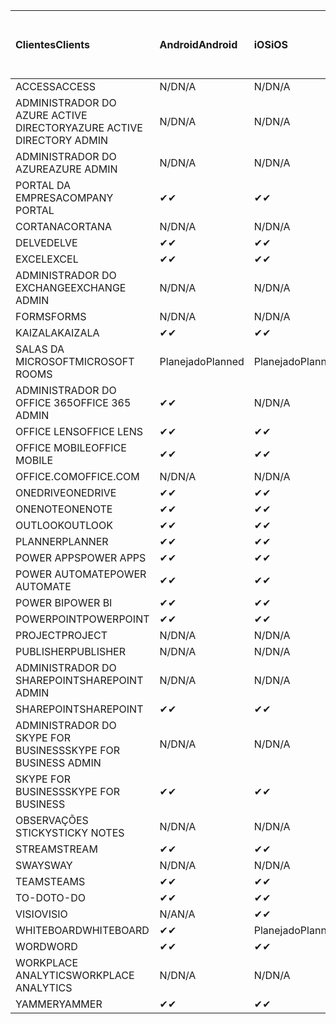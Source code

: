 <!-- This file is generated automatically. Changes made to this file will be overwritten.-->
|<span data-ttu-id="cb243-101">Clientes</span><span class="sxs-lookup"><span data-stu-id="cb243-101">Clients</span></span>|<span data-ttu-id="cb243-102">Android</span><span class="sxs-lookup"><span data-stu-id="cb243-102">Android</span></span>|<span data-ttu-id="cb243-103">iOS</span><span class="sxs-lookup"><span data-stu-id="cb243-103">iOS</span></span>|<span data-ttu-id="cb243-104">Mac</span><span class="sxs-lookup"><span data-stu-id="cb243-104">Mac</span></span>|<span data-ttu-id="cb243-105">Windows 10</span><span class="sxs-lookup"><span data-stu-id="cb243-105">Windows 10</span></span><br><span data-ttu-id="cb243-106">Desktop</span><span class="sxs-lookup"><span data-stu-id="cb243-106">Desktop</span></span>|<span data-ttu-id="cb243-107">Windows 10</span><span class="sxs-lookup"><span data-stu-id="cb243-107">Windows 10</span></span><br><span data-ttu-id="cb243-108">Aplicativos modernos</span><span class="sxs-lookup"><span data-stu-id="cb243-108">Modern Apps</span></span>|
|:-|:-|:-|:-|:-|:-|
|<span data-ttu-id="cb243-109">ACCESS</span><span class="sxs-lookup"><span data-stu-id="cb243-109">ACCESS</span></span>|<span data-ttu-id="cb243-110">N/D</span><span class="sxs-lookup"><span data-stu-id="cb243-110">N/A</span></span>|<span data-ttu-id="cb243-111">N/D</span><span class="sxs-lookup"><span data-stu-id="cb243-111">N/A</span></span>|<span data-ttu-id="cb243-112">N/D</span><span class="sxs-lookup"><span data-stu-id="cb243-112">N/A</span></span>|<span data-ttu-id="cb243-113">✔</span><span class="sxs-lookup"><span data-stu-id="cb243-113">✔</span></span>|<span data-ttu-id="cb243-114">N/A</span><span class="sxs-lookup"><span data-stu-id="cb243-114">N/A</span></span>|
|<span data-ttu-id="cb243-115">ADMINISTRADOR DO AZURE ACTIVE DIRECTORY</span><span class="sxs-lookup"><span data-stu-id="cb243-115">AZURE ACTIVE DIRECTORY ADMIN</span></span>|<span data-ttu-id="cb243-116">N/D</span><span class="sxs-lookup"><span data-stu-id="cb243-116">N/A</span></span>|<span data-ttu-id="cb243-117">N/D</span><span class="sxs-lookup"><span data-stu-id="cb243-117">N/A</span></span>|<span data-ttu-id="cb243-118">N/D</span><span class="sxs-lookup"><span data-stu-id="cb243-118">N/A</span></span>|<span data-ttu-id="cb243-119">✔</span><span class="sxs-lookup"><span data-stu-id="cb243-119">✔</span></span>|<span data-ttu-id="cb243-120">N/A</span><span class="sxs-lookup"><span data-stu-id="cb243-120">N/A</span></span>|
|<span data-ttu-id="cb243-121">ADMINISTRADOR DO AZURE</span><span class="sxs-lookup"><span data-stu-id="cb243-121">AZURE ADMIN</span></span>|<span data-ttu-id="cb243-122">N/D</span><span class="sxs-lookup"><span data-stu-id="cb243-122">N/A</span></span>|<span data-ttu-id="cb243-123">N/D</span><span class="sxs-lookup"><span data-stu-id="cb243-123">N/A</span></span>|<span data-ttu-id="cb243-124">N/D</span><span class="sxs-lookup"><span data-stu-id="cb243-124">N/A</span></span>|<span data-ttu-id="cb243-125">N/D</span><span class="sxs-lookup"><span data-stu-id="cb243-125">N/A</span></span>|<span data-ttu-id="cb243-126">N/D</span><span class="sxs-lookup"><span data-stu-id="cb243-126">N/A</span></span>|
|<span data-ttu-id="cb243-127">PORTAL DA EMPRESA</span><span class="sxs-lookup"><span data-stu-id="cb243-127">COMPANY PORTAL</span></span>|<span data-ttu-id="cb243-128">✔</span><span class="sxs-lookup"><span data-stu-id="cb243-128">✔</span></span>|<span data-ttu-id="cb243-129">✔</span><span class="sxs-lookup"><span data-stu-id="cb243-129">✔</span></span>|<span data-ttu-id="cb243-130">✔</span><span class="sxs-lookup"><span data-stu-id="cb243-130">✔</span></span>|<span data-ttu-id="cb243-131">N/A</span><span class="sxs-lookup"><span data-stu-id="cb243-131">N/A</span></span>|<span data-ttu-id="cb243-132">✔</span><span class="sxs-lookup"><span data-stu-id="cb243-132">✔</span></span>|
|<span data-ttu-id="cb243-133">CORTANA</span><span class="sxs-lookup"><span data-stu-id="cb243-133">CORTANA</span></span>|<span data-ttu-id="cb243-134">N/D</span><span class="sxs-lookup"><span data-stu-id="cb243-134">N/A</span></span>|<span data-ttu-id="cb243-135">N/D</span><span class="sxs-lookup"><span data-stu-id="cb243-135">N/A</span></span>|<span data-ttu-id="cb243-136">N/D</span><span class="sxs-lookup"><span data-stu-id="cb243-136">N/A</span></span>|<span data-ttu-id="cb243-137">N/D</span><span class="sxs-lookup"><span data-stu-id="cb243-137">N/A</span></span>|<span data-ttu-id="cb243-138">✔</span><span class="sxs-lookup"><span data-stu-id="cb243-138">✔</span></span>|
|<span data-ttu-id="cb243-139">DELVE</span><span class="sxs-lookup"><span data-stu-id="cb243-139">DELVE</span></span>|<span data-ttu-id="cb243-140">✔</span><span class="sxs-lookup"><span data-stu-id="cb243-140">✔</span></span>|<span data-ttu-id="cb243-141">✔</span><span class="sxs-lookup"><span data-stu-id="cb243-141">✔</span></span>|<span data-ttu-id="cb243-142">N/D</span><span class="sxs-lookup"><span data-stu-id="cb243-142">N/A</span></span>|<span data-ttu-id="cb243-143">N/D</span><span class="sxs-lookup"><span data-stu-id="cb243-143">N/A</span></span>|<span data-ttu-id="cb243-144">N/D</span><span class="sxs-lookup"><span data-stu-id="cb243-144">N/A</span></span>|
|<span data-ttu-id="cb243-145">EXCEL</span><span class="sxs-lookup"><span data-stu-id="cb243-145">EXCEL</span></span>|<span data-ttu-id="cb243-146">✔</span><span class="sxs-lookup"><span data-stu-id="cb243-146">✔</span></span>|<span data-ttu-id="cb243-147">✔</span><span class="sxs-lookup"><span data-stu-id="cb243-147">✔</span></span>|<span data-ttu-id="cb243-148">✔</span><span class="sxs-lookup"><span data-stu-id="cb243-148">✔</span></span>|<span data-ttu-id="cb243-149">✔</span><span class="sxs-lookup"><span data-stu-id="cb243-149">✔</span></span>|<span data-ttu-id="cb243-150">✔</span><span class="sxs-lookup"><span data-stu-id="cb243-150">✔</span></span>|
|<span data-ttu-id="cb243-151">ADMINISTRADOR DO EXCHANGE</span><span class="sxs-lookup"><span data-stu-id="cb243-151">EXCHANGE ADMIN</span></span>|<span data-ttu-id="cb243-152">N/D</span><span class="sxs-lookup"><span data-stu-id="cb243-152">N/A</span></span>|<span data-ttu-id="cb243-153">N/D</span><span class="sxs-lookup"><span data-stu-id="cb243-153">N/A</span></span>|<span data-ttu-id="cb243-154">N/D</span><span class="sxs-lookup"><span data-stu-id="cb243-154">N/A</span></span>|<span data-ttu-id="cb243-155">✔</span><span class="sxs-lookup"><span data-stu-id="cb243-155">✔</span></span>|<span data-ttu-id="cb243-156">N/A</span><span class="sxs-lookup"><span data-stu-id="cb243-156">N/A</span></span>|
|<span data-ttu-id="cb243-157">FORMS</span><span class="sxs-lookup"><span data-stu-id="cb243-157">FORMS</span></span>|<span data-ttu-id="cb243-158">N/D</span><span class="sxs-lookup"><span data-stu-id="cb243-158">N/A</span></span>|<span data-ttu-id="cb243-159">N/D</span><span class="sxs-lookup"><span data-stu-id="cb243-159">N/A</span></span>|<span data-ttu-id="cb243-160">N/D</span><span class="sxs-lookup"><span data-stu-id="cb243-160">N/A</span></span>|<span data-ttu-id="cb243-161">N/D</span><span class="sxs-lookup"><span data-stu-id="cb243-161">N/A</span></span>|<span data-ttu-id="cb243-162">N/D</span><span class="sxs-lookup"><span data-stu-id="cb243-162">N/A</span></span>|
|<span data-ttu-id="cb243-163">KAIZALA</span><span class="sxs-lookup"><span data-stu-id="cb243-163">KAIZALA</span></span>|<span data-ttu-id="cb243-164">✔</span><span class="sxs-lookup"><span data-stu-id="cb243-164">✔</span></span>|<span data-ttu-id="cb243-165">✔</span><span class="sxs-lookup"><span data-stu-id="cb243-165">✔</span></span>|<span data-ttu-id="cb243-166">N/D</span><span class="sxs-lookup"><span data-stu-id="cb243-166">N/A</span></span>|<span data-ttu-id="cb243-167">N/D</span><span class="sxs-lookup"><span data-stu-id="cb243-167">N/A</span></span>|<span data-ttu-id="cb243-168">N/D</span><span class="sxs-lookup"><span data-stu-id="cb243-168">N/A</span></span>|
|<span data-ttu-id="cb243-169">SALAS DA MICROSOFT</span><span class="sxs-lookup"><span data-stu-id="cb243-169">MICROSOFT ROOMS</span></span>|<span data-ttu-id="cb243-170">Planejado</span><span class="sxs-lookup"><span data-stu-id="cb243-170">Planned</span></span>|<span data-ttu-id="cb243-171">Planejado</span><span class="sxs-lookup"><span data-stu-id="cb243-171">Planned</span></span>|<span data-ttu-id="cb243-172">N/D</span><span class="sxs-lookup"><span data-stu-id="cb243-172">N/A</span></span>|<span data-ttu-id="cb243-173">N/D</span><span class="sxs-lookup"><span data-stu-id="cb243-173">N/A</span></span>|<span data-ttu-id="cb243-174">N/D</span><span class="sxs-lookup"><span data-stu-id="cb243-174">N/A</span></span>|
|<span data-ttu-id="cb243-175">ADMINISTRADOR DO OFFICE 365</span><span class="sxs-lookup"><span data-stu-id="cb243-175">OFFICE 365 ADMIN</span></span>|<span data-ttu-id="cb243-176">✔</span><span class="sxs-lookup"><span data-stu-id="cb243-176">✔</span></span>|<span data-ttu-id="cb243-177">N/D</span><span class="sxs-lookup"><span data-stu-id="cb243-177">N/A</span></span>|<span data-ttu-id="cb243-178">N/D</span><span class="sxs-lookup"><span data-stu-id="cb243-178">N/A</span></span>|<span data-ttu-id="cb243-179">N/D</span><span class="sxs-lookup"><span data-stu-id="cb243-179">N/A</span></span>|<span data-ttu-id="cb243-180">N/D</span><span class="sxs-lookup"><span data-stu-id="cb243-180">N/A</span></span>|
|<span data-ttu-id="cb243-181">OFFICE LENS</span><span class="sxs-lookup"><span data-stu-id="cb243-181">OFFICE LENS</span></span>|<span data-ttu-id="cb243-182">✔</span><span class="sxs-lookup"><span data-stu-id="cb243-182">✔</span></span>|<span data-ttu-id="cb243-183">✔</span><span class="sxs-lookup"><span data-stu-id="cb243-183">✔</span></span>|<span data-ttu-id="cb243-184">N/D</span><span class="sxs-lookup"><span data-stu-id="cb243-184">N/A</span></span>|<span data-ttu-id="cb243-185">N/D</span><span class="sxs-lookup"><span data-stu-id="cb243-185">N/A</span></span>|<span data-ttu-id="cb243-186">✔</span><span class="sxs-lookup"><span data-stu-id="cb243-186">✔</span></span>|
|<span data-ttu-id="cb243-187">OFFICE MOBILE</span><span class="sxs-lookup"><span data-stu-id="cb243-187">OFFICE MOBILE</span></span>|<span data-ttu-id="cb243-188">✔</span><span class="sxs-lookup"><span data-stu-id="cb243-188">✔</span></span>|<span data-ttu-id="cb243-189">✔</span><span class="sxs-lookup"><span data-stu-id="cb243-189">✔</span></span>|<span data-ttu-id="cb243-190">N/D</span><span class="sxs-lookup"><span data-stu-id="cb243-190">N/A</span></span>|<span data-ttu-id="cb243-191">N/D</span><span class="sxs-lookup"><span data-stu-id="cb243-191">N/A</span></span>|<span data-ttu-id="cb243-192">N/D</span><span class="sxs-lookup"><span data-stu-id="cb243-192">N/A</span></span>|
|<span data-ttu-id="cb243-193">OFFICE.COM</span><span class="sxs-lookup"><span data-stu-id="cb243-193">OFFICE.COM</span></span>|<span data-ttu-id="cb243-194">N/D</span><span class="sxs-lookup"><span data-stu-id="cb243-194">N/A</span></span>|<span data-ttu-id="cb243-195">N/D</span><span class="sxs-lookup"><span data-stu-id="cb243-195">N/A</span></span>|<span data-ttu-id="cb243-196">N/D</span><span class="sxs-lookup"><span data-stu-id="cb243-196">N/A</span></span>|<span data-ttu-id="cb243-197">N/D</span><span class="sxs-lookup"><span data-stu-id="cb243-197">N/A</span></span>|<span data-ttu-id="cb243-198">✔</span><span class="sxs-lookup"><span data-stu-id="cb243-198">✔</span></span>|
|<span data-ttu-id="cb243-199">ONEDRIVE</span><span class="sxs-lookup"><span data-stu-id="cb243-199">ONEDRIVE</span></span>|<span data-ttu-id="cb243-200">✔</span><span class="sxs-lookup"><span data-stu-id="cb243-200">✔</span></span>|<span data-ttu-id="cb243-201">✔</span><span class="sxs-lookup"><span data-stu-id="cb243-201">✔</span></span>|<span data-ttu-id="cb243-202">✔</span><span class="sxs-lookup"><span data-stu-id="cb243-202">✔</span></span>|<span data-ttu-id="cb243-203">✔</span><span class="sxs-lookup"><span data-stu-id="cb243-203">✔</span></span>|<span data-ttu-id="cb243-204">✔</span><span class="sxs-lookup"><span data-stu-id="cb243-204">✔</span></span>|
|<span data-ttu-id="cb243-205">ONENOTE</span><span class="sxs-lookup"><span data-stu-id="cb243-205">ONENOTE</span></span>|<span data-ttu-id="cb243-206">✔</span><span class="sxs-lookup"><span data-stu-id="cb243-206">✔</span></span>|<span data-ttu-id="cb243-207">✔</span><span class="sxs-lookup"><span data-stu-id="cb243-207">✔</span></span>|<span data-ttu-id="cb243-208">✔</span><span class="sxs-lookup"><span data-stu-id="cb243-208">✔</span></span>|<span data-ttu-id="cb243-209">✔</span><span class="sxs-lookup"><span data-stu-id="cb243-209">✔</span></span>|<span data-ttu-id="cb243-210">✔</span><span class="sxs-lookup"><span data-stu-id="cb243-210">✔</span></span>|
|<span data-ttu-id="cb243-211">OUTLOOK</span><span class="sxs-lookup"><span data-stu-id="cb243-211">OUTLOOK</span></span>|<span data-ttu-id="cb243-212">✔</span><span class="sxs-lookup"><span data-stu-id="cb243-212">✔</span></span>|<span data-ttu-id="cb243-213">✔</span><span class="sxs-lookup"><span data-stu-id="cb243-213">✔</span></span>|<span data-ttu-id="cb243-214">✔</span><span class="sxs-lookup"><span data-stu-id="cb243-214">✔</span></span>|<span data-ttu-id="cb243-215">✔</span><span class="sxs-lookup"><span data-stu-id="cb243-215">✔</span></span>|<span data-ttu-id="cb243-216">✔</span><span class="sxs-lookup"><span data-stu-id="cb243-216">✔</span></span>|
|<span data-ttu-id="cb243-217">PLANNER</span><span class="sxs-lookup"><span data-stu-id="cb243-217">PLANNER</span></span>|<span data-ttu-id="cb243-218">✔</span><span class="sxs-lookup"><span data-stu-id="cb243-218">✔</span></span>|<span data-ttu-id="cb243-219">✔</span><span class="sxs-lookup"><span data-stu-id="cb243-219">✔</span></span>|<span data-ttu-id="cb243-220">N/D</span><span class="sxs-lookup"><span data-stu-id="cb243-220">N/A</span></span>|<span data-ttu-id="cb243-221">N/D</span><span class="sxs-lookup"><span data-stu-id="cb243-221">N/A</span></span>|<span data-ttu-id="cb243-222">N/D</span><span class="sxs-lookup"><span data-stu-id="cb243-222">N/A</span></span>|
|<span data-ttu-id="cb243-223">POWER APPS</span><span class="sxs-lookup"><span data-stu-id="cb243-223">POWER APPS</span></span>|<span data-ttu-id="cb243-224">✔</span><span class="sxs-lookup"><span data-stu-id="cb243-224">✔</span></span>|<span data-ttu-id="cb243-225">✔</span><span class="sxs-lookup"><span data-stu-id="cb243-225">✔</span></span>|<span data-ttu-id="cb243-226">N/D</span><span class="sxs-lookup"><span data-stu-id="cb243-226">N/A</span></span>|<span data-ttu-id="cb243-227">N/D</span><span class="sxs-lookup"><span data-stu-id="cb243-227">N/A</span></span>|<span data-ttu-id="cb243-228">✔</span><span class="sxs-lookup"><span data-stu-id="cb243-228">✔</span></span>|
|<span data-ttu-id="cb243-229">POWER AUTOMATE</span><span class="sxs-lookup"><span data-stu-id="cb243-229">POWER AUTOMATE</span></span>|<span data-ttu-id="cb243-230">✔</span><span class="sxs-lookup"><span data-stu-id="cb243-230">✔</span></span>|<span data-ttu-id="cb243-231">✔</span><span class="sxs-lookup"><span data-stu-id="cb243-231">✔</span></span>|<span data-ttu-id="cb243-232">N/D</span><span class="sxs-lookup"><span data-stu-id="cb243-232">N/A</span></span>|<span data-ttu-id="cb243-233">N/D</span><span class="sxs-lookup"><span data-stu-id="cb243-233">N/A</span></span>|<span data-ttu-id="cb243-234">N/D</span><span class="sxs-lookup"><span data-stu-id="cb243-234">N/A</span></span>|
|<span data-ttu-id="cb243-235">POWER BI</span><span class="sxs-lookup"><span data-stu-id="cb243-235">POWER BI</span></span>|<span data-ttu-id="cb243-236">✔</span><span class="sxs-lookup"><span data-stu-id="cb243-236">✔</span></span>|<span data-ttu-id="cb243-237">✔</span><span class="sxs-lookup"><span data-stu-id="cb243-237">✔</span></span>|<span data-ttu-id="cb243-238">N/A</span><span class="sxs-lookup"><span data-stu-id="cb243-238">N/A</span></span>|<span data-ttu-id="cb243-239">✔</span><span class="sxs-lookup"><span data-stu-id="cb243-239">✔</span></span>|<span data-ttu-id="cb243-240">✔</span><span class="sxs-lookup"><span data-stu-id="cb243-240">✔</span></span>|
|<span data-ttu-id="cb243-241">POWERPOINT</span><span class="sxs-lookup"><span data-stu-id="cb243-241">POWERPOINT</span></span>|<span data-ttu-id="cb243-242">✔</span><span class="sxs-lookup"><span data-stu-id="cb243-242">✔</span></span>|<span data-ttu-id="cb243-243">✔</span><span class="sxs-lookup"><span data-stu-id="cb243-243">✔</span></span>|<span data-ttu-id="cb243-244">✔</span><span class="sxs-lookup"><span data-stu-id="cb243-244">✔</span></span>|<span data-ttu-id="cb243-245">✔</span><span class="sxs-lookup"><span data-stu-id="cb243-245">✔</span></span>|<span data-ttu-id="cb243-246">✔</span><span class="sxs-lookup"><span data-stu-id="cb243-246">✔</span></span>|
|<span data-ttu-id="cb243-247">PROJECT</span><span class="sxs-lookup"><span data-stu-id="cb243-247">PROJECT</span></span>|<span data-ttu-id="cb243-248">N/D</span><span class="sxs-lookup"><span data-stu-id="cb243-248">N/A</span></span>|<span data-ttu-id="cb243-249">N/D</span><span class="sxs-lookup"><span data-stu-id="cb243-249">N/A</span></span>|<span data-ttu-id="cb243-250">N/D</span><span class="sxs-lookup"><span data-stu-id="cb243-250">N/A</span></span>|<span data-ttu-id="cb243-251">✔</span><span class="sxs-lookup"><span data-stu-id="cb243-251">✔</span></span>|<span data-ttu-id="cb243-252">N/A</span><span class="sxs-lookup"><span data-stu-id="cb243-252">N/A</span></span>|
|<span data-ttu-id="cb243-253">PUBLISHER</span><span class="sxs-lookup"><span data-stu-id="cb243-253">PUBLISHER</span></span>|<span data-ttu-id="cb243-254">N/D</span><span class="sxs-lookup"><span data-stu-id="cb243-254">N/A</span></span>|<span data-ttu-id="cb243-255">N/D</span><span class="sxs-lookup"><span data-stu-id="cb243-255">N/A</span></span>|<span data-ttu-id="cb243-256">N/D</span><span class="sxs-lookup"><span data-stu-id="cb243-256">N/A</span></span>|<span data-ttu-id="cb243-257">✔</span><span class="sxs-lookup"><span data-stu-id="cb243-257">✔</span></span>|<span data-ttu-id="cb243-258">N/A</span><span class="sxs-lookup"><span data-stu-id="cb243-258">N/A</span></span>|
|<span data-ttu-id="cb243-259">ADMINISTRADOR DO SHAREPOINT</span><span class="sxs-lookup"><span data-stu-id="cb243-259">SHAREPOINT ADMIN</span></span>|<span data-ttu-id="cb243-260">N/D</span><span class="sxs-lookup"><span data-stu-id="cb243-260">N/A</span></span>|<span data-ttu-id="cb243-261">N/D</span><span class="sxs-lookup"><span data-stu-id="cb243-261">N/A</span></span>|<span data-ttu-id="cb243-262">N/D</span><span class="sxs-lookup"><span data-stu-id="cb243-262">N/A</span></span>|<span data-ttu-id="cb243-263">✔</span><span class="sxs-lookup"><span data-stu-id="cb243-263">✔</span></span>|<span data-ttu-id="cb243-264">N/A</span><span class="sxs-lookup"><span data-stu-id="cb243-264">N/A</span></span>|
|<span data-ttu-id="cb243-265">SHAREPOINT</span><span class="sxs-lookup"><span data-stu-id="cb243-265">SHAREPOINT</span></span>|<span data-ttu-id="cb243-266">✔</span><span class="sxs-lookup"><span data-stu-id="cb243-266">✔</span></span>|<span data-ttu-id="cb243-267">✔</span><span class="sxs-lookup"><span data-stu-id="cb243-267">✔</span></span>|<span data-ttu-id="cb243-268">N/D</span><span class="sxs-lookup"><span data-stu-id="cb243-268">N/A</span></span>|<span data-ttu-id="cb243-269">N/D</span><span class="sxs-lookup"><span data-stu-id="cb243-269">N/A</span></span>|<span data-ttu-id="cb243-270">N/D</span><span class="sxs-lookup"><span data-stu-id="cb243-270">N/A</span></span>|
|<span data-ttu-id="cb243-271">ADMINISTRADOR DO SKYPE FOR BUSINESS</span><span class="sxs-lookup"><span data-stu-id="cb243-271">SKYPE FOR BUSINESS ADMIN</span></span>|<span data-ttu-id="cb243-272">N/D</span><span class="sxs-lookup"><span data-stu-id="cb243-272">N/A</span></span>|<span data-ttu-id="cb243-273">N/D</span><span class="sxs-lookup"><span data-stu-id="cb243-273">N/A</span></span>|<span data-ttu-id="cb243-274">N/D</span><span class="sxs-lookup"><span data-stu-id="cb243-274">N/A</span></span>|<span data-ttu-id="cb243-275">✔</span><span class="sxs-lookup"><span data-stu-id="cb243-275">✔</span></span>|<span data-ttu-id="cb243-276">N/A</span><span class="sxs-lookup"><span data-stu-id="cb243-276">N/A</span></span>|
|<span data-ttu-id="cb243-277">SKYPE FOR BUSINESS</span><span class="sxs-lookup"><span data-stu-id="cb243-277">SKYPE FOR BUSINESS</span></span>|<span data-ttu-id="cb243-278">✔</span><span class="sxs-lookup"><span data-stu-id="cb243-278">✔</span></span>|<span data-ttu-id="cb243-279">✔</span><span class="sxs-lookup"><span data-stu-id="cb243-279">✔</span></span>|<span data-ttu-id="cb243-280">✔</span><span class="sxs-lookup"><span data-stu-id="cb243-280">✔</span></span>|<span data-ttu-id="cb243-281">✔</span><span class="sxs-lookup"><span data-stu-id="cb243-281">✔</span></span>|<span data-ttu-id="cb243-282">N/A</span><span class="sxs-lookup"><span data-stu-id="cb243-282">N/A</span></span>|
|<span data-ttu-id="cb243-283">OBSERVAÇÕES STICKY</span><span class="sxs-lookup"><span data-stu-id="cb243-283">STICKY NOTES</span></span>|<span data-ttu-id="cb243-284">N/D</span><span class="sxs-lookup"><span data-stu-id="cb243-284">N/A</span></span>|<span data-ttu-id="cb243-285">N/D</span><span class="sxs-lookup"><span data-stu-id="cb243-285">N/A</span></span>|<span data-ttu-id="cb243-286">N/D</span><span class="sxs-lookup"><span data-stu-id="cb243-286">N/A</span></span>|<span data-ttu-id="cb243-287">N/D</span><span class="sxs-lookup"><span data-stu-id="cb243-287">N/A</span></span>|<span data-ttu-id="cb243-288">✔</span><span class="sxs-lookup"><span data-stu-id="cb243-288">✔</span></span>|
|<span data-ttu-id="cb243-289">STREAM</span><span class="sxs-lookup"><span data-stu-id="cb243-289">STREAM</span></span>|<span data-ttu-id="cb243-290">✔</span><span class="sxs-lookup"><span data-stu-id="cb243-290">✔</span></span>|<span data-ttu-id="cb243-291">✔</span><span class="sxs-lookup"><span data-stu-id="cb243-291">✔</span></span>|<span data-ttu-id="cb243-292">N/D</span><span class="sxs-lookup"><span data-stu-id="cb243-292">N/A</span></span>|<span data-ttu-id="cb243-293">N/D</span><span class="sxs-lookup"><span data-stu-id="cb243-293">N/A</span></span>|<span data-ttu-id="cb243-294">N/D</span><span class="sxs-lookup"><span data-stu-id="cb243-294">N/A</span></span>|
|<span data-ttu-id="cb243-295">SWAY</span><span class="sxs-lookup"><span data-stu-id="cb243-295">SWAY</span></span>|<span data-ttu-id="cb243-296">N/D</span><span class="sxs-lookup"><span data-stu-id="cb243-296">N/A</span></span>|<span data-ttu-id="cb243-297">N/D</span><span class="sxs-lookup"><span data-stu-id="cb243-297">N/A</span></span>|<span data-ttu-id="cb243-298">N/D</span><span class="sxs-lookup"><span data-stu-id="cb243-298">N/A</span></span>|<span data-ttu-id="cb243-299">N/D</span><span class="sxs-lookup"><span data-stu-id="cb243-299">N/A</span></span>|<span data-ttu-id="cb243-300">✔</span><span class="sxs-lookup"><span data-stu-id="cb243-300">✔</span></span>|
|<span data-ttu-id="cb243-301">TEAMS</span><span class="sxs-lookup"><span data-stu-id="cb243-301">TEAMS</span></span>|<span data-ttu-id="cb243-302">✔</span><span class="sxs-lookup"><span data-stu-id="cb243-302">✔</span></span>|<span data-ttu-id="cb243-303">✔</span><span class="sxs-lookup"><span data-stu-id="cb243-303">✔</span></span>|<span data-ttu-id="cb243-304">✔</span><span class="sxs-lookup"><span data-stu-id="cb243-304">✔</span></span>|<span data-ttu-id="cb243-305">✔</span><span class="sxs-lookup"><span data-stu-id="cb243-305">✔</span></span>|<span data-ttu-id="cb243-306">N/A</span><span class="sxs-lookup"><span data-stu-id="cb243-306">N/A</span></span>|
|<span data-ttu-id="cb243-307">TO-DO</span><span class="sxs-lookup"><span data-stu-id="cb243-307">TO-DO</span></span>|<span data-ttu-id="cb243-308">✔</span><span class="sxs-lookup"><span data-stu-id="cb243-308">✔</span></span>|<span data-ttu-id="cb243-309">✔</span><span class="sxs-lookup"><span data-stu-id="cb243-309">✔</span></span>|<span data-ttu-id="cb243-310">✔</span><span class="sxs-lookup"><span data-stu-id="cb243-310">✔</span></span>|<span data-ttu-id="cb243-311">N/A</span><span class="sxs-lookup"><span data-stu-id="cb243-311">N/A</span></span>|<span data-ttu-id="cb243-312">✔</span><span class="sxs-lookup"><span data-stu-id="cb243-312">✔</span></span>|
|<span data-ttu-id="cb243-313">VISIO</span><span class="sxs-lookup"><span data-stu-id="cb243-313">VISIO</span></span>|<span data-ttu-id="cb243-314">N/A</span><span class="sxs-lookup"><span data-stu-id="cb243-314">N/A</span></span>|<span data-ttu-id="cb243-315">✔</span><span class="sxs-lookup"><span data-stu-id="cb243-315">✔</span></span>|<span data-ttu-id="cb243-316">N/A</span><span class="sxs-lookup"><span data-stu-id="cb243-316">N/A</span></span>|<span data-ttu-id="cb243-317">✔</span><span class="sxs-lookup"><span data-stu-id="cb243-317">✔</span></span>|<span data-ttu-id="cb243-318">N/A</span><span class="sxs-lookup"><span data-stu-id="cb243-318">N/A</span></span>|
|<span data-ttu-id="cb243-319">WHITEBOARD</span><span class="sxs-lookup"><span data-stu-id="cb243-319">WHITEBOARD</span></span>|<span data-ttu-id="cb243-320">✔</span><span class="sxs-lookup"><span data-stu-id="cb243-320">✔</span></span>|<span data-ttu-id="cb243-321">Planejado</span><span class="sxs-lookup"><span data-stu-id="cb243-321">Planned</span></span>|<span data-ttu-id="cb243-322">N/D</span><span class="sxs-lookup"><span data-stu-id="cb243-322">N/A</span></span>|<span data-ttu-id="cb243-323">N/D</span><span class="sxs-lookup"><span data-stu-id="cb243-323">N/A</span></span>|<span data-ttu-id="cb243-324">✔</span><span class="sxs-lookup"><span data-stu-id="cb243-324">✔</span></span>|
|<span data-ttu-id="cb243-325">WORD</span><span class="sxs-lookup"><span data-stu-id="cb243-325">WORD</span></span>|<span data-ttu-id="cb243-326">✔</span><span class="sxs-lookup"><span data-stu-id="cb243-326">✔</span></span>|<span data-ttu-id="cb243-327">✔</span><span class="sxs-lookup"><span data-stu-id="cb243-327">✔</span></span>|<span data-ttu-id="cb243-328">✔</span><span class="sxs-lookup"><span data-stu-id="cb243-328">✔</span></span>|<span data-ttu-id="cb243-329">✔</span><span class="sxs-lookup"><span data-stu-id="cb243-329">✔</span></span>|<span data-ttu-id="cb243-330">✔</span><span class="sxs-lookup"><span data-stu-id="cb243-330">✔</span></span>|
|<span data-ttu-id="cb243-331">WORKPLACE ANALYTICS</span><span class="sxs-lookup"><span data-stu-id="cb243-331">WORKPLACE ANALYTICS</span></span>|<span data-ttu-id="cb243-332">N/D</span><span class="sxs-lookup"><span data-stu-id="cb243-332">N/A</span></span>|<span data-ttu-id="cb243-333">N/D</span><span class="sxs-lookup"><span data-stu-id="cb243-333">N/A</span></span>|<span data-ttu-id="cb243-334">N/D</span><span class="sxs-lookup"><span data-stu-id="cb243-334">N/A</span></span>|<span data-ttu-id="cb243-335">N/D</span><span class="sxs-lookup"><span data-stu-id="cb243-335">N/A</span></span>|<span data-ttu-id="cb243-336">N/D</span><span class="sxs-lookup"><span data-stu-id="cb243-336">N/A</span></span>|
|<span data-ttu-id="cb243-337">YAMMER</span><span class="sxs-lookup"><span data-stu-id="cb243-337">YAMMER</span></span>|<span data-ttu-id="cb243-338">✔</span><span class="sxs-lookup"><span data-stu-id="cb243-338">✔</span></span>|<span data-ttu-id="cb243-339">✔</span><span class="sxs-lookup"><span data-stu-id="cb243-339">✔</span></span>|<span data-ttu-id="cb243-340">Planejado</span><span class="sxs-lookup"><span data-stu-id="cb243-340">Planned</span></span>|<span data-ttu-id="cb243-341">Planejado</span><span class="sxs-lookup"><span data-stu-id="cb243-341">Planned</span></span>|<span data-ttu-id="cb243-342">N/D</span><span class="sxs-lookup"><span data-stu-id="cb243-342">N/A</span></span>|
